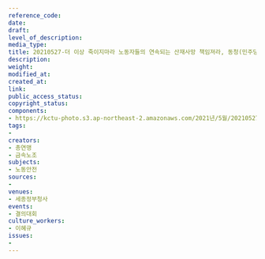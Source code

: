 ```yaml
---
reference_code: 
date: 
draft: 
level_of_description: 
media_type: 
title: 20210527-더 이상 죽이지마라 노동자들의 연속되는 산재사망 책임져라, 동청(민주당) 항의규탄 및 대책촉구 전국동시다발 행동
description: 
weight: 
modified_at: 
created_at: 
link: 
public_access_status: 
copyright_status: 
components:
- https://kctu-photo.s3.ap-northeast-2.amazonaws.com/2021년/5월/20210527-더+이상+죽이지마라+노동자들의+연속되는+산재사망+책임져라,+동청(민주당)+항의규탄+및+대책촉구+전국동시다발+행동/_5D40207.jpg
tags:
- 
creators:
- 총연맹
- 금속노조
subjects:
- 노동안전
sources:
- 
venues:
- 세종정부청사
events:
- 결의대회
culture_workers:
- 이혜규
issues:
- 
---
```

